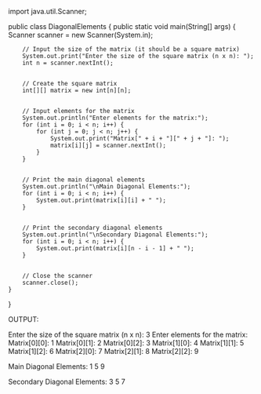 import java.util.Scanner;


public class DiagonalElements {
    public static void main(String[] args) {
        Scanner scanner = new Scanner(System.in);


        // Input the size of the matrix (it should be a square matrix)
        System.out.print("Enter the size of the square matrix (n x n): ");
        int n = scanner.nextInt();


        // Create the square matrix
        int[][] matrix = new int[n][n];


        // Input elements for the matrix
        System.out.println("Enter elements for the matrix:");
        for (int i = 0; i < n; i++) {
            for (int j = 0; j < n; j++) {
                System.out.print("Matrix[" + i + "][" + j + "]: ");
                matrix[i][j] = scanner.nextInt();
            }
        }


        // Print the main diagonal elements
        System.out.println("\nMain Diagonal Elements:");
        for (int i = 0; i < n; i++) {
            System.out.print(matrix[i][i] + " ");
        }


        // Print the secondary diagonal elements
        System.out.println("\nSecondary Diagonal Elements:");
        for (int i = 0; i < n; i++) {
            System.out.print(matrix[i][n - i - 1] + " ");
        }


        // Close the scanner
        scanner.close();
    }
}


OUTPUT:


Enter the size of the square matrix (n x n): 3
Enter elements for the matrix:
Matrix[0][0]: 1
Matrix[0][1]: 2
Matrix[0][2]: 3
Matrix[1][0]: 4
Matrix[1][1]: 5
Matrix[1][2]: 6
Matrix[2][0]: 7
Matrix[2][1]: 8
Matrix[2][2]: 9


Main Diagonal Elements:
1 5 9 


Secondary Diagonal Elements:
3 5 7




